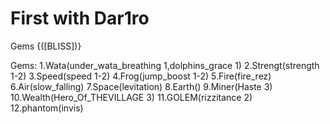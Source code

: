 # First with Dar1ro

Gems {([BLISS])}

Gems:
1.Wata(under_wata_breathing 1,dolphins_grace 1)
2.Strengt(strength 1-2)
3.Speed(speed 1-2)
4.Frog(jump_boost 1-2)
5.Fire(fire_rez)
6.Air(slow_falling)
7.Space(levitation)
8.Earth()
9.Miner(Haste 3)
10.Wealth(Hero_Of_THEVILLAGE 3)
11.GOLEM(rizzitance 2)
12.phantom(invis)